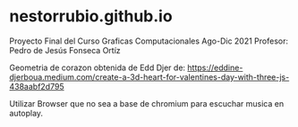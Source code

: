 # nestorrubio.github.io

Proyecto Final del Curso Graficas Computacionales Ago-Dic 2021
Profesor: Pedro de Jesús Fonseca Ortíz

Geometria de corazon obtenida de Edd Djer de: https://eddine-djerboua.medium.com/create-a-3d-heart-for-valentines-day-with-three-js-438aabf2d795

Utilizar Browser que no sea a base de chromium para escuchar musica en autoplay.
